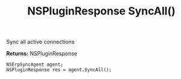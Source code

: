 ﻿---
uid: crmscript_ref_NSErpSyncAgent_SyncAll
title: NSPluginResponse SyncAll()
intellisense: NSErpSyncAgent.SyncAll
keywords: NSErpSyncAgent, SyncAll
so.topic: reference
---

Sync all active connections


**Returns:** NSPluginResponse

```crmscript
NSErpSyncAgent agent;
NSPluginResponse res = agent.SyncAll();
```

